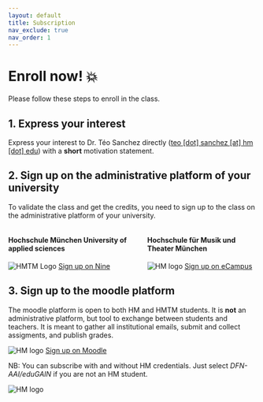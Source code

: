 ```yaml
---
layout: default
title: Subscription
nav_exclude: true
nav_order: 1
---
```


#  **Enroll now! 💥**

Please follow these steps to enroll in the class.

## 1. Express your interest

Express your interest to Dr. Téo Sanchez directly ([teo [dot] sanchez [at] hm [dot] edu](mailto:teo.sanchez@hm.edu)) with a **short** motivation statement.

## 2. Sign up on the administrative platform of your university 

To validate the class and get the credits, you need to sign up to the class on the administrative platform of your university.

<div class="columns">
  <div class="column">
    <h4>Hochschule München University of applied sciences</h4>
    <img src="{{ '/assets/images/logos/hm_logo.png' | relative_url }}" alt="HMTM Logo">
    <a href="https://nine.hm.edu/" class="btn fs-5 mb-4 mb-md-0 mr-2" target="_blank">Sign up on Nine</a>

  </div>
  <div class="column">
    <h4>Hochschule für Musik und Theater München</h4>
    <img src="{{ '/assets/images/logos/hmtm_logo.png' | relative_url }}" alt="HM logo">
        <a href="https://ecampus.musikhochschule-muenchen.de/" class="btn fs-5 mb-4 mb-md-0 mr-2" target="_blank">Sign up on eCampus</a>


  </div>
</div>

## 3. Sign up to the moodle platform

The moodle platform is open to both HM and HMTM students. It is **not** an administrative platform, but tool to exchange between students and teachers.
It is meant to gather all institutional emails, submit and collect assigments, and publish grades.

<div class="column">
    <img src="{{ '/assets/images/logos/moodle_logo.png' | relative_url }}" alt="HM logo">
        <a href="https://moodle.hm.edu/course/view.php?id=21877" class="btn fs-5 mb-4 mb-md-0 mr-2" target="_blank">Sign up on Moodle</a>
  </div>

NB: You can subscribe with and without HM credentials. Just select *DFN-AAI/eduGAIN* if you are not an HM student.
<div class="column">
  <img src="{{ '/assets/images/subscription_tuto.png' | relative_url }}" alt="HM logo">
  </div>



<!-- 
#  Who can participate? 

<div class="columns">
  <div class="column">
    <h4>Hochschule München University of applied sciences</h4>
    <ul>
      <li>Bachelor student in Computer Science, credited as FWP-subject;</li>
      <li>Bachelor student in Data Science, credited as FWP-subject;</li>
      <li>Bachelor student in Computer Science and Design, prerequisite of 90 achieved ECTS;</li>
      <li>Bachelor student in Digital Engineering, prerequisite of 90 achieved ECTS;</li>
    </ul>
  </div>
  <div class="column">
    <h4>Hochschule für Musik und Theater München</h4>
    Any student
  </div>
</div>




 --> 
